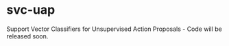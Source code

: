# svc-uap
Support Vector Classifiers for Unsupervised Action Proposals - Code will be released soon.
